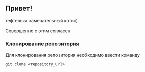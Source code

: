 ## Привет!

тефтелька замечательный котик)

Совершенно с этим согласен

### Клонирование репозитория
Для клонирования репозитория необходимо ввести команду

~~~
git clone <repository_url>
~~~
